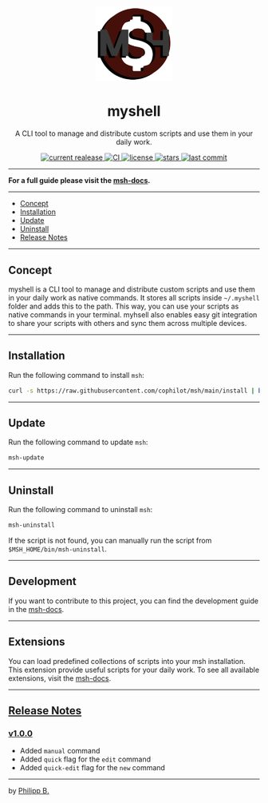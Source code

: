<div align="center">
  <br />
  <img src="assets/logo.png" alt="mshLogo" width="30%"/>
  <h1>myshell</h1>
  <p>
    A CLI tool to manage and distribute custom scripts and use them in your daily work.
  </p>
</div>

<!-- Badges -->
<div align="center">
   <a href="https://github.com/cophilot/msh/releases">
       <img src="https://img.shields.io/github/v/release/cophilot/msh?display_name=tag" alt="current realease" />
   </a>
   <a href="https://github.com/cophilot/msh/actions/workflows/ci.yml">
       <img src="https://github.com/cophilot/msh/actions/workflows/ci.yml/badge.svg" alt="CI" />
   </a>
   <a href="https://github.com/cophilot/msh/blob/master/LICENSE">
       <img src="https://img.shields.io/github/license/cophilot/msh" alt="license" />
   </a>
   <a href="https://github.com/cophilot/msh/stargazers">
       <img src="https://img.shields.io/github/stars/cophilot/msh" alt="stars" />
   </a>
   <a href="https://github.com/cophilot/msh/commits/master">
       <img src="https://img.shields.io/github/last-commit/cophilot/msh" alt="last commit" />
   </a>
</div>

---

**For a full guide please visit the [msh-docs](https://myshell.philipp-bonin.com/).**

---

-   [Concept](#concept)
-   [Installation](#installation)
-   [Update](#update)
-   [Uninstall](#uninstall)
-   [Release Notes](#release-notes)

---

## Concept

myshell is a CLI tool to manage and distribute custom scripts and use them in your daily work as native commands. It stores all scripts inside `~/.myshell` folder and adds this to the path. This way, you can use your scripts as native commands in your terminal. myhsell also enables easy git integration to share your scripts with others and sync them across multiple devices.

---

## Installation

Run the following command to install `msh`:

```bash
curl -s https://raw.githubusercontent.com/cophilot/msh/main/install | bash -s
```

---

## Update

Run the following command to update `msh`:

```bash
msh-update
```

---

## Uninstall

Run the following command to uninstall `msh`:

```bash
msh-uninstall
```

If the script is not found, you can manually run the script from `$MSH_HOME/bin/msh-uninstall`.

---

## Development

If you want to contribute to this project, you can find the development guide in the [msh-docs](https://myshell.philipp-bonin.com/development).

---

## Extensions

You can load predefined collections of scripts into your msh installation. This extension provide useful scripts for your daily work. To see all available extensions, visit the [msh-docs](https://myshell.philipp-bonin.com/extensions).

---

## [Release Notes](https://github.com/cophilot/msh/blob/master/CHANGELOG.md)

### [v1.0.0](https://github.com/cophilot/msh/tree/1.0.0)

-   Added `manual` command
-   Added `quick` flag for the `edit` command
-   Added `quick-edit` flag for the `new` command

---

by [Philipp B.](https://github.com/cophilot)
